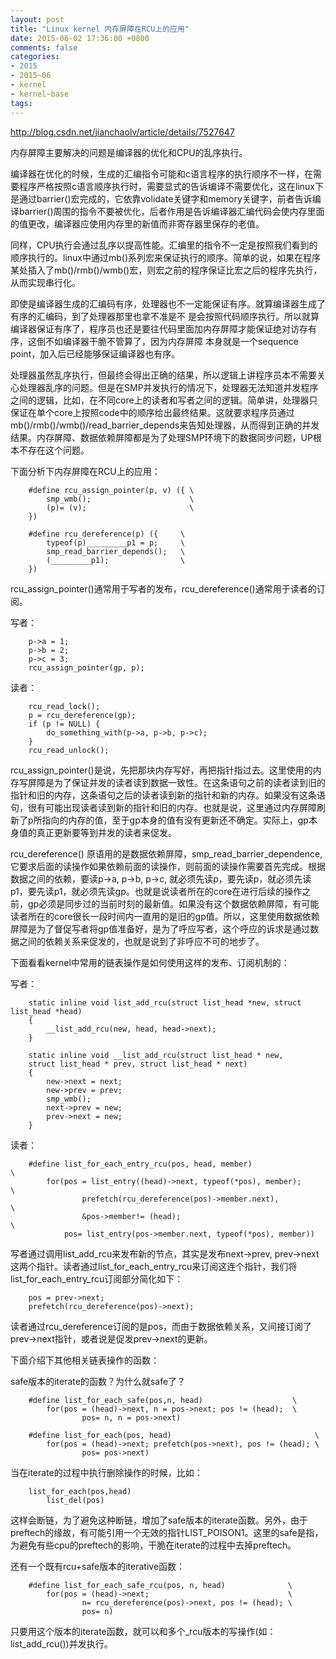 ```yaml
---
layout: post
title: "Linux kernel 内存屏障在RCU上的应用"
date: 2015-06-02 17:36:00 +0800
comments: false
categories:
- 2015
- 2015~06
- kernel
- kernel~base
tags:
---
```

http://blog.csdn.net/jianchaolv/article/details/7527647

内存屏障主要解决的问题是编译器的优化和CPU的乱序执行。

编译器在优化的时候，生成的汇编指令可能和c语言程序的执行顺序不一样，在需要程序严格按照c语言顺序执行时，需要显式的告诉编译不需要优化，这在linux下是通过barrier()宏完成的，它依靠volidate关键字和memory关键字，前者告诉编译barrier()周围的指令不要被优化，后者作用是告诉编译器汇编代码会使内存里面的值更改，编译器应使用内存里的新值而非寄存器里保存的老值。

同样，CPU执行会通过乱序以提高性能。汇编里的指令不一定是按照我们看到的顺序执行的。linux中通过mb()系列宏来保证执行的顺序。简单的说，如果在程序某处插入了mb()/rmb()/wmb()宏，则宏之前的程序保证比宏之后的程序先执行，从而实现串行化。

即使是编译器生成的汇编码有序，处理器也不一定能保证有序。就算编译器生成了有序的汇编码，到了处理器那里也拿不准是不 是会按照代码顺序执行。所以就算编译器保证有序了，程序员也还是要往代码里面加内存屏障才能保证绝对访存有序，这倒不如编译器干脆不管算了，因为内存屏障 本身就是一个sequence point，加入后已经能够保证编译器也有序。


处理器虽然乱序执行，但最终会得出正确的结果，所以逻辑上讲程序员本不需要关心处理器乱序的问题。但是在SMP并发执行的情况下，处理器无法知道并发程序之间的逻辑，比如，在不同core上的读者和写者之间的逻辑。简单讲，处理器只保证在单个core上按照code中的顺序给出最终结果。这就要求程序员通过mb()/rmb()/wmb()/read_barrier_depends来告知处理器，从而得到正确的并发结果。内存屏障、数据依赖屏障都是为了处理SMP环境下的数据同步问题，UP根本不存在这个问题。

下面分析下内存屏障在RCU上的应用：
```
	#define rcu_assign_pointer(p, v) ({ \
		smp_wmb();                      \
		(p)= (v);                       \
	})

	#define rcu_dereference(p) ({     \
		typeof(p)_________p1 = p;     \
		smp_read_barrier_depends();   \
		(_________p1);                \
	}) 
```

rcu_assign_pointer()通常用于写者的发布，rcu_dereference()通常用于读者的订阅。

写者：
```
	p->a = 1;
	p->b = 2;
	p->c = 3;
	rcu_assign_pointer(gp, p);
```

读者：
```
	rcu_read_lock();
	p = rcu_dereference(gp);
	if (p != NULL) {
		do_something_with(p->a, p->b, p->c);
	}
	rcu_read_unlock();
```

rcu_assign_pointer()是说，先把那块内存写好，再把指针指过去。这里使用的内存写屏障是为了保证并发的读者读到数据一致性。在这条语句之前的读者读到旧的指针和旧的内存，这条语句之后的读者读到新的指针和新的内存。如果没有这条语句，很有可能出现读者读到新的指针和旧的内存。也就是说，这里通过内存屏障刷新了p所指向的内存的值，至于gp本身的值有没有更新还不确定。实际上，gp本身值的真正更新要等到并发的读者来促发。

rcu_dereference() 原语用的是数据依赖屏障，smp_read_barrier_dependence,它要求后面的读操作如果依赖前面的读操作，则前面的读操作需要首先完成。根据数据之间的依赖，要读p->a, p->b, p->c, 就必须先读p，要先读p，就必须先读p1，要先读p1，就必须先读gp。也就是说读者所在的core在进行后续的操作之前，gp必须是同步过的当前时刻的最新值。如果没有这个数据依赖屏障，有可能读者所在的core很长一段时间内一直用的是旧的gp值。所以，这里使用数据依赖屏障是为了督促写者将gp值准备好，是为了呼应写者，这个呼应的诉求是通过数据之间的依赖关系来促发的，也就是说到了非呼应不可的地步了。

下面看看kernel中常用的链表操作是如何使用这样的发布、订阅机制的：

写者：
```
	static inline void list_add_rcu(struct list_head *new, struct list_head *head)
	{
		__list_add_rcu(new, head, head->next);
	}

	static inline void __list_add_rcu(struct list_head * new,
	struct list_head * prev, struct list_head * next)
	{
		new->next = next;
		new->prev = prev;
		smp_wmb();
		next->prev = new;
		prev->next = new;
	}
```

读者：

```
	#define list_for_each_entry_rcu(pos, head, member)                \
		for(pos = list_entry((head)->next, typeof(*pos), member);     \
				prefetch(rcu_dereference(pos)->member.next),          \
				&pos->member!= (head);                                \
			pos= list_entry(pos->member.next, typeof(*pos), member))
```

写者通过调用list_add_rcu来发布新的节点，其实是发布next->prev, prev->next这两个指针。读者通过list_for_each_entry_rcu来订阅这连个指针，我们将list_for_each_entry_rcu订阅部分简化如下：

```
	pos = prev->next;
	prefetch(rcu_dereference(pos)->next);
```

读者通过rcu_dereference订阅的是pos，而由于数据依赖关系，又间接订阅了prev->next指针，或者说是促发prev->next的更新。

下面介绍下其他相关链表操作的函数：

safe版本的iterate的函数？为什么就safe了？

```
	#define list_for_each_safe(pos,n, head)                    \
		for(pos = (head)->next, n = pos->next; pos != (head);  \
				pos= n, n = pos->next)

	#define list_for_each(pos, head)                                \
		for(pos = (head)->next; prefetch(pos->next), pos != (head); \
				pos= pos->next)
```

当在iterate的过程中执行删除操作的时候，比如：
```
	list_for_each(pos,head)
		list_del(pos)
```
这样会断链，为了避免这种断链，增加了safe版本的iterate函数。另外，由于preftech的缘故，有可能引用一个无效的指针LIST_POISON1。这里的safe是指，为避免有些cpu的preftech的影响，干脆在iterate的过程中去掉preftech。

还有一个既有rcu+safe版本的iterative函数：
```
	#define list_for_each_safe_rcu(pos, n, head)              \
		for(pos = (head)->next;                               \
				n= rcu_dereference(pos)->next, pos != (head); \
				pos= n)
```

只要用这个版本的iterate函数，就可以和多个_rcu版本的写操作(如：list_add_rcu())并发执行。


